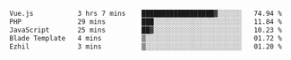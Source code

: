 <!--START_SECTION:waka-->

```txt
Vue.js           3 hrs 7 mins    ██████████████████▓░░░░░░   74.94 %
PHP              29 mins         ███░░░░░░░░░░░░░░░░░░░░░░   11.84 %
JavaScript       25 mins         ██▓░░░░░░░░░░░░░░░░░░░░░░   10.23 %
Blade Template   4 mins          ▒░░░░░░░░░░░░░░░░░░░░░░░░   01.72 %
Ezhil            3 mins          ▒░░░░░░░░░░░░░░░░░░░░░░░░   01.20 %
```

<!--END_SECTION:waka-->
